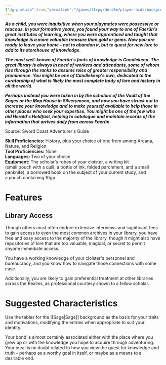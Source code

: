 ```yaml
---
{"dg-publish":true,"permalink":"/games/ttrpg/dn-d5e/player-aids/backgrounds/cloistered-scholar/","tags":["TTRPG/DND/5e"]}
---
```



**_As a child, you were inquisitive when your playmates were possessive or raucous. In your formative years, you found your way to one of Faerûn's great institutes of learning, where you were apprenticed and taught that knowledge is a more valuable treasure than gold or gems. Now you are ready to leave your home – not to abandon it, but to quest for new lore to add to its storehouse of knowledge._**

**_The most well-known of Faerûn's fonts of knowledge is Candlekeep. The great library is always in need of workers and attendants, some of whom rise through the ranks to assume roles of greater responsibility and prominence. You might be one of Candlekeep's own, dedicated to the curatorship of what is likely the most complete body of lore and history in all the world._**

**_Perhaps instead you were taken in by the scholars of the Vault of the Sages or the Map House in Silverymoon, and now you have struck out to increase your knowledge and to make yourself available to help those in other places who seek your expertise. You might be one of the few who aid Herald's Holdfast, helping to catalogue and maintain records of the information that arrives daily from across Faerûn._**

Source: Sword Coast Adventurer's Guide

**Skill Proficiencies:** History, plus your choice of one from among Arcana, Nature, and Religion  
**Tool Proficiencies:** None  
**Languages:** Two of your choice  
**Equipment:** The scholar's robes of your cloister, a writing kit (small pouch with a quill, a bottle of ink, folded parchment, and a small penknife), a borrowed book on the subject of your current study, and a pouch containing 10gp

# Features

## Library Access

Though others must often endure extensive interviews and significant fees to gain access to even the most common archives in your library, you have free and easy access to the majority of the library, though it might also have repositories of lore that are too valuable, magical, or secret to permit anyone immediate access.

You have a working knowledge of your cloister's personnel and bureaucracy, and you know how to navigate those connections with some ease.

Additionally, you are likely to gain preferential treatment at other libraries across the Realms, as professional courtesy shown to a fellow scholar.

# Suggested Characteristics

Use the tables for the [[Sage\|Sage]] background as the basis for your traits and motivations, modifying the entries when appropriate to suit your identity.

Your bond is almost certainly associated either with the place where you grew up or with the knowledge you hope to acquire through adventuring. Your ideal is no doubt related to how you view the quest for knowledge and truth – perhaps as a worthy goal in itself, or maybe as a means to a desirable end.

